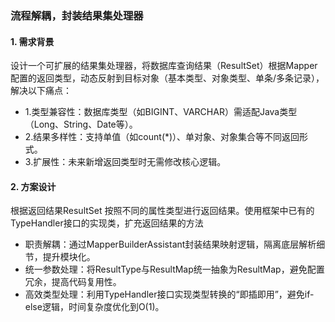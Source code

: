 ### 流程解耦，封装结果集处理器
#### 1. 需求背景
设计一个可扩展的结果集处理器，将数据库查询结果（ResultSet）根据Mapper配置的返回类型，动态反射到目标对象（基本类型、对象类型、单条/多条记录），解决以下痛点：
- 1.类型兼容性：数据库类型（如BIGINT、VARCHAR）需适配Java类型（Long、String、Date等）。
- 2.结果多样性：支持单值（如count(*)）、单对象、对象集合等不同返回形式。
- 3.扩展性：未来新增返回类型时无需修改核心逻辑。

#### 2. 方案设计
根据返回结果ResultSet 按照不同的属性类型进行返回结果。使用框架中已有的TypeHandler接口的实现类，扩充返回结果的方法

- 职责解耦：通过MapperBuilderAssistant封装结果映射逻辑，隔离底层解析细节，提升模块化。
- 统一参数处理：将ResultType与ResultMap统一抽象为ResultMap，避免配置冗余，提高代码复用性。
- 高效类型处理：利用TypeHandler接口实现类型转换的“即插即用”，避免if-else逻辑，时间复杂度优化到O(1)。
